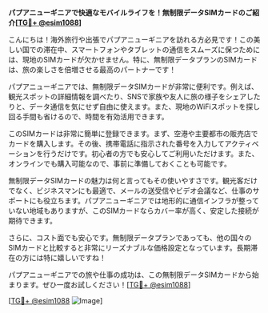 **パプアニューギニアで快適なモバイルライフを！無制限データSIMカードのご紹介[[TG💪+ @esim1088](https://t.me/s/esim1088)]**

こんにちは！海外旅行や出張でパプアニューギニアを訪れる方必見です！この美しい国での滞在中、スマートフォンやタブレットの通信をスムーズに保つためには、現地のSIMカードが欠かせません。特に、無制限データプランのSIMカードは、旅の楽しさを倍増させる最高のパートナーです！

パプアニューギニアでは、無制限データSIMカードが非常に便利です。例えば、観光スポットの詳細情報を調べたり、SNSで家族や友人に旅の様子をシェアしたりと、データ通信を気にせず自由に使えます。また、現地のWiFiスポットを探し回る手間も省けるので、時間を有効活用できます。

このSIMカードは非常に簡単に登録できます。まず、空港や主要都市の販売店でカードを購入します。その後、携帯電話に指示された番号を入力してアクティベーションを行うだけです。初心者の方でも安心してご利用いただけます。また、オンラインでも購入可能なので、事前に準備しておくことも可能です。

無制限データSIMカードの魅力は何と言ってもその使いやすさです。観光客だけでなく、ビジネスマンにも最適で、メールの送受信やビデオ会議など、仕事のサポートにも役立ちます。パプアニューギニアでは地形的に通信インフラが整っていない地域もありますが、このSIMカードならカバー率が高く、安定した接続が期待できます。

さらに、コスト面でも安心です。無制限データプランであっても、他の国々のSIMカードと比較すると非常にリーズナブルな価格設定となっています。長期滞在の方には特に嬉しいですね！

パプアニューギニアでの旅や仕事の成功は、この無制限データSIMカードから始まります。ぜひ一度お試しください！[[TG💪+ @esim1088](https://t.me/s/esim1088)]

[[TG💪+ @esim1088](https://t.me/s/esim1088) ![Image](https://i.postimg.cc/Y0z9fWf4/image.png)]